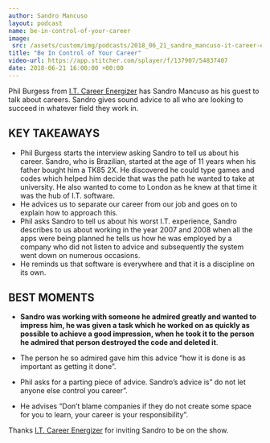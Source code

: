 ```yaml
---
author: Sandro Mancuso
layout: podcast
name: be-in-control-of-your-career
image:
 src: /assets/custom/img/podcasts/2018_06_21_sandro_mancuso-it-career-energizer.png
title: "Be In Control of Your Career"
video-url: https://app.stitcher.com/splayer/f/137907/54837407
date: 2018-06-21 16:00:00 +00:00
---
```


Phil Burgess from [I.T. Career Energizer](http://itcareerenergizer.com/) has Sandro Mancuso as his guest to talk about careers. Sandro gives sound advice to all who are looking to succeed in whatever field they work in. 

## KEY TAKEAWAYS

* Phil Burgess starts the interview asking Sandro to tell us about his career. Sandro, who is Brazilian, started at the age of 11 years when his father bought him a TK85 2X. He discovered he could type games and codes which helped him decide that was the path he wanted to take at university. He also wanted to come to London as he knew at that time it was the hub of I.T. software.     
* He advices us to separate our career from our job and goes on to explain how to approach this.
* Phil asks Sandro to tell us about his worst I.T. experience, Sandro describes to us about working in the year 2007 and 2008 when all the apps were being planned he tells us how he was employed by a company who did not listen to advice and subsequently the system went down on numerous occasions.    
* He reminds us that software is everywhere and that it is a discipline on its own.    

## BEST MOMENTS

* **Sandro was working with someone he admired greatly and wanted to impress him, he was given a task which he worked on as quickly as possible to achieve a good impression, when he took it to the person he admired that person destroyed the code and deleted it**.           

* The person he so admired gave him this advice “how it is done is as important as getting it done”.    
* Phil asks for a parting piece of advice. Sandro’s advice is” do not let anyone else control you career”.   
* He advises “Don’t blame companies if they do not create some space for you to learn, your career is your responsibility”.   

Thanks [I.T. Career Energizer](http://itcareerenergizer.com/) for inviting Sandro to be on the show. 
